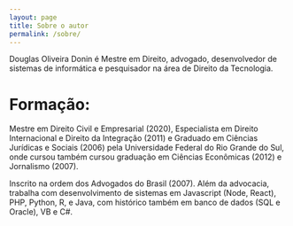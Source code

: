 ```yaml
---
layout: page
title: Sobre o autor
permalink: /sobre/
---
```


Douglas Oliveira Donin é Mestre em Direito, advogado, desenvolvedor de sistemas de informática e pesquisador na área de Direito da Tecnologia. 

# Formação: 

Mestre em Direito Civil e Empresarial (2020), Especialista em Direito Internacional e Direito da Integração (2011) e Graduado em Ciências Jurídicas e Sociais (2006) pela Universidade Federal do Rio Grande do Sul, onde cursou também cursou graduação em Ciências Econômicas (2012) e Jornalismo (2007). 

Inscrito na ordem dos Advogados do Brasil (2007). Além da advocacia, trabalha com desenvolvimento de sistemas em Javascript (Node, React), PHP, Python, R, e Java, com histórico também em banco de dados (SQL e Oracle), VB e C#.
